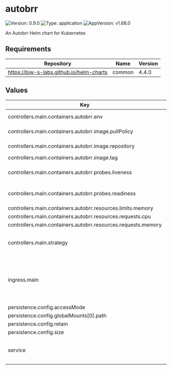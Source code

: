 # autobrr

![Version: 0.9.0](https://img.shields.io/badge/Version-0.9.0-informational?style=flat-square) ![Type: application](https://img.shields.io/badge/Type-application-informational?style=flat-square) ![AppVersion: v1.68.0](https://img.shields.io/badge/AppVersion-v1.68.0-informational?style=flat-square)

An Autobrr Helm chart for Kubernetes

## Requirements

| Repository | Name | Version |
|------------|------|---------|
| https://bjw-s-labs.github.io/helm-charts | common | 4.4.0 |

## Values

| Key | Type | Default | Description |
|-----|------|---------|-------------|
| controllers.main.containers.autobrr.env | object | See [values.yaml](./values.yaml) | environment variables. |
| controllers.main.containers.autobrr.image.pullPolicy | string | `"IfNotPresent"` | image pull policy |
| controllers.main.containers.autobrr.image.repository | string | `"ghcr.io/autobrr/autobrr"` | image repository |
| controllers.main.containers.autobrr.image.tag | string | `"v1.68.0"` | image tag |
| controllers.main.containers.autobrr.probes.liveness | object | `{"path":"/api/healthz/liveness","type":"HTTP"}` | Configures liveness probe |
| controllers.main.containers.autobrr.probes.readiness | object | `{"path":"/api/healthz/readiness","type":"HTTP"}` | Configures readiness probe |
| controllers.main.containers.autobrr.resources.limits.memory | string | `"256Mi"` |  |
| controllers.main.containers.autobrr.resources.requests.cpu | string | `"10m"` |  |
| controllers.main.containers.autobrr.resources.requests.memory | string | `"64Mi"` |  |
| controllers.main.strategy | string | `"Recreate"` | Set the controller upgrade strategy |
| ingress.main | object | See [values.yaml](./values.yaml) | Enable and configure ingress settings for the chart under this key. |
| persistence.config.accessMode | string | `"ReadWriteOnce"` |  |
| persistence.config.globalMounts[0].path | string | `"/config"` |  |
| persistence.config.retain | bool | `true` |  |
| persistence.config.size | string | `"500Mi"` |  |
| service | object | See [values.yaml](./values.yaml) | Configures service settings for the chart. |

